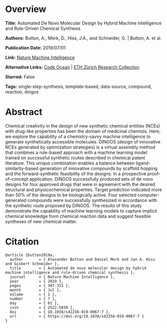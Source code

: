 # Overview
**Title:**
Automated De Novo Molecular Design by Hybrid Machine Intelligence and Rule-Driven Chemical Synthesis

**Authors:**
Button, A., Merk, D., Hiss, J.A., and Schneider, G. |
Button, A. et al.

**Publication Date:**
2019/07/01

**Link:**
[Nature Machine Intelligence](https://www.nature.com/articles/s42256-019-0067-7)

**Alternative Links:**
[Code Ocean](https://codeocean.com/capsule/8271554) |
[ETH Zürich Research Collection](https://www.research-collection.ethz.ch/handle/20.500.11850/377338)

**Starred:**
False

**Tags:**
single-step-synthesis, template-based, data-source, compound, reaction, dingos


# Abstract
Chemical creativity in the design of new synthetic chemical entities (NCEs) with drug-like properties has been the domain of medicinal chemists.
Here, we explore the capability of a chemistry-savvy machine intelligence to generate synthetically accessible molecules.
DINGOS (design of innovative NCEs generated by optimization strategies) is a virtual assembly method that combines a rule-based approach with a machine learning model trained on successful synthetic routes described in chemical patent literature.
This unique combination enables a balance between ligand-similarity-based generation of innovative compounds by scaffold hopping and the forward-synthetic feasibility of the designs.
In a prospective proof-of-concept application, DINGOS successfully produced sets of de novo designs for four approved drugs that were in agreement with the desired structural and physicochemical properties.
Target prediction indicated more than 50% of the designs to be biologically active.
Four selected computer-generated compounds were successfully synthesized in accordance with the synthetic route proposed by DINGOS.
The results of this study demonstrate the capability of machine learning models to capture implicit chemical knowledge from chemical reaction data and suggest feasible syntheses of new chemical matter.


# Citation
```
@article {button2019a,
  author       = { Alexander Button and Daniel Merk and Jan A. Hiss and Gisbert Schneider },
  title        = { Automated de novo molecular design by hybrid machine intelligence and rule-driven chemical synthesis },
  journal      = { Nature Machine Intelligence },
  year         = { 2019 },
  pages        = { 307-315 },
  month        = { Jul },
  volume       = { 1 },
  number       = { 7 },
  day          = { 01 },
  issn         = { 2522-5839 },
  doi          = { 10.1038/s42256-019-0067-7 },
  url          = { https://doi.org/10.1038/s42256-019-0067-7 }
}
```
